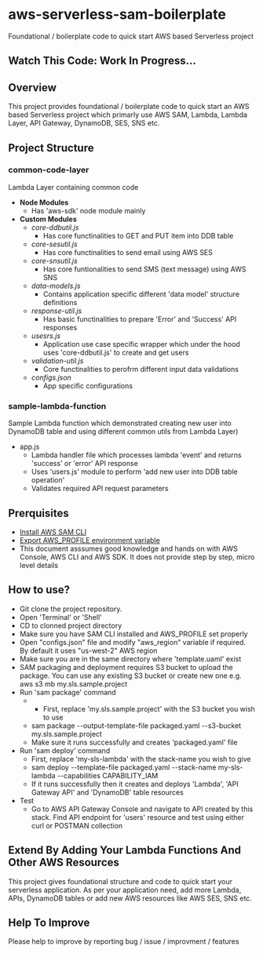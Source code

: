 # aws-serverless-sam-boilerplate
Foundational / boilerplate code to quick start AWS based Serverless project
## Watch This Code: Work In Progress...
## Overview
  This project provides foundational / boilerplate code to quick start an AWS based Serverless project which primarly use AWS SAM, Lambda, Lambda Layer, API Gateway, DynamoDB, SES, SNS etc.
## Project Structure
  ### common-code-layer 
  Lambda Layer containing common code
  - **Node Modules**
    - Has 'aws-sdk' node module mainly
  - **Custom Modules**
    - *core-ddbutil.js*
      - Has core functinalities to GET and PUT item into DDB table
    - *core-sesutil.js*
      - Has core functinalities to send email using AWS SES
    - *core-snsutil.js*
      - Has core funtionalities to send SMS (text message) using AWS SNS
    - *data-models.js*
      - Contains application specific different 'data model' structure definitions
    - *response-util.js*
      - Has basic functinalities to prepare 'Error' and 'Success' API responses
    - *usesrs.js*
      - Application use case specific wrapper which under the hood uses 'core-ddbutil.js' to create and get users
    - *validation-util.js*
      - Core functinalities to perofrm different input data validations
    - *configs.json*
      - App specific configurations
### sample-lambda-function 
  Sample Lambda function which demonstrated creating new user into DynamoDB table and using different common utils from Lambda Layer)
  - app.js
    - Lambda handler file which processes lambda 'event' and returns 'success' or 'error' API response
    - Uses 'users.js' module to perform 'add new user into DDB table operation'
    - Validates required API request parameters
## Prerquisites
- [Install AWS SAM CLI](https://docs.aws.amazon.com/serverless-application-model/latest/developerguide/serverless-sam-cli-install.html)
- [Export AWS_PROFILE environment variable](https://docs.aws.amazon.com/sdk-for-java/v2/developer-guide/credentials.html)
- This document asssumes good knowledge and hands on with AWS Console, AWS CLI and AWS SDK. It does not provide step by step, micro level details
## How to use?
- Git clone the project repository.
- Open 'Terminal' or 'Shell'
- CD to clonned project directory
- Make sure you have SAM CLI installed and AWS_PROFILE set properly
- Open "configs.json" file and modify "aws_region" variable if required. By default it uses "us-west-2" AWS region
- Make sure you are in the same directory where 'template.uaml' exist
- SAM packaging and deployment requires S3 bucket to upload the package. You can use any existing S3 bucket or create new one e.g. aws s3 mb my.sls.sample.project
- Run 'sam package' command
  - - First, replace 'my.sls.sample.project' with the S3 bucket you wish to use
  - sam package --output-template-file packaged.yaml --s3-bucket my.sls.sample.project
  - Make sure it runs successfully and creates 'packaged.yaml' file
- Run 'sam deploy' command
  - First, replace 'my-sls-lambda' with the stack-name you wish to give
  - sam deploy --template-file packaged.yaml --stack-name my-sls-lambda --capabilities CAPABILITY_IAM 
  - If it runs successfully then it creates and deploys 'Lambda', 'API Gateway API' and 'DynamoDB' table resources
- Test
  - Go to AWS API Gateway Console and navigate to API created by this stack. Find API endpoint for 'users' resource and test using either curl or POSTMAN collection
## Extend By Adding Your Lambda Functions And Other AWS Resources
  This project gives foundational structure and code to quick start your serverless application. As per your application need, add more Lambda, APIs, DynamoDB tables or add new AWS resources like AWS SES, SNS etc.
## Help To Improve
  Please help to improve by reporting bug / issue / improvment / features
